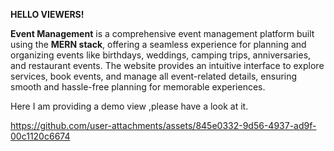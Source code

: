 **HELLO VIEWERS!**

**Event Management** is a comprehensive event management platform built using the **MERN stack**, offering a seamless experience for planning and organizing events like birthdays, weddings, camping trips, anniversaries, and restaurant events. The website provides an intuitive interface to explore services, book events, and manage all event-related details, ensuring smooth and hassle-free planning for memorable experiences.

Here I am providing a demo view ,please have a look at it.





https://github.com/user-attachments/assets/845e0332-9d56-4937-ad9f-00c1120c6674

